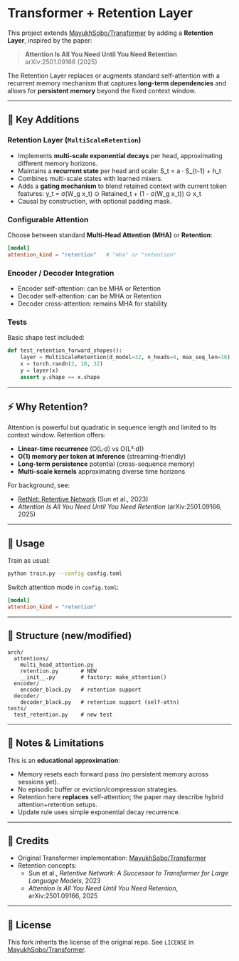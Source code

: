 # Transformer + Retention Layer

This project extends [MayukhSobo/Transformer](https://github.com/MayukhSobo/Transformer) by adding a **Retention Layer**, inspired by the paper:

> **Attention Is All You Need Until You Need Retention**  
> arXiv:2501.09166 (2025)

The Retention Layer replaces or augments standard self-attention with a recurrent memory mechanism that captures **long-term dependencies** and allows for **persistent memory** beyond the fixed context window.

---

## 🔑 Key Additions

### Retention Layer (`MultiScaleRetention`)
- Implements **multi-scale exponential decays** per head, approximating different memory horizons.
- Maintains a **recurrent state** per head and scale:
  S_t = a · S_{t-1} + h_t
- Combines multi-scale states with learned mixers.
- Adds a **gating mechanism** to blend retained context with current token features:
  y_t = σ(W_g x_t) ⊙ Retained_t + (1 - σ(W_g x_t)) ⊙ x_t
- Causal by construction, with optional padding mask.

### Configurable Attention
Choose between standard **Multi-Head Attention (MHA)** or **Retention**:

```toml
[model]
attention_kind = "retention"   # "mha" or "retention"
```

### Encoder / Decoder Integration
- Encoder self-attention: can be MHA or Retention  
- Decoder self-attention: can be MHA or Retention  
- Decoder cross-attention: remains MHA for stability  

### Tests
Basic shape test included:

```python
def test_retention_forward_shapes():
    layer = MultiScaleRetention(d_model=32, n_heads=4, max_seq_len=16)
    x = torch.randn(2, 10, 32)
    y = layer(x)
    assert y.shape == x.shape
```

---

## ⚡️ Why Retention?

Attention is powerful but quadratic in sequence length and limited to its context window. Retention offers:

- **Linear-time recurrence** (O(L·d) vs O(L²·d))  
- **O(1) memory per token at inference** (streaming-friendly)  
- **Long-term persistence** potential (cross-sequence memory)  
- **Multi-scale kernels** approximating diverse time horizons  

For background, see:
- [RetNet: Retentive Network](https://arxiv.org/abs/2307.08621) (Sun et al., 2023)  
- *Attention Is All You Need Until You Need Retention* (arXiv:2501.09166, 2025)

---

## 🚀 Usage

Train as usual:

```bash
python train.py --config config.toml
```

Switch attention mode in `config.toml`:

```toml
[model]
attention_kind = "retention"
```

---

## 📂 Structure (new/modified)

```
arch/
  attentions/
    multi_head_attention.py
    retention.py       # NEW
    __init__.py        # factory: make_attention()
  encoder/
    encoder_block.py   # retention support
  decoder/
    decoder_block.py   # retention support (self-attn)
tests/
  test_retention.py    # new test
```

---

## 🧩 Notes & Limitations

This is an **educational approximation**:
- Memory resets each forward pass (no persistent memory across sessions yet).  
- No episodic buffer or eviction/compression strategies.  
- Retention here **replaces** self-attention; the paper may describe hybrid attention+retention setups.  
- Update rule uses simple exponential decay recurrence.  

---

## 🙏 Credits

- Original Transformer implementation: [MayukhSobo/Transformer](https://github.com/MayukhSobo/Transformer)  
- Retention concepts:  
  - Sun et al., *Retentive Network: A Successor to Transformer for Large Language Models*, 2023  
  - *Attention Is All You Need Until You Need Retention*, arXiv:2501.09166, 2025  

---

## 📜 License

This fork inherits the license of the original repo. See `LICENSE` in [MayukhSobo/Transformer](https://github.com/MayukhSobo/Transformer).
